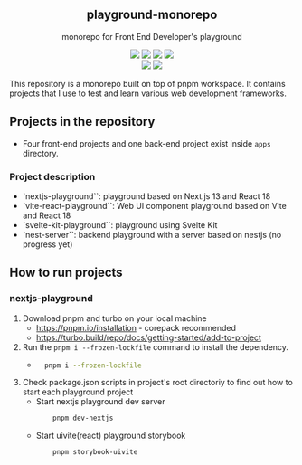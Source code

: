 <div align="center">
  <h2 align="center">playground-monorepo</h2>

  <p align="center">
    monorepo for Front End Developer's playground
  </p>
</div>

<div align="center">
  <img src="https://img.shields.io/badge/react-61DAFB?style=for-the-badge&logo=react&logoColor=black">
  <img src="https://img.shields.io/badge/svelte-FF3200?style=for-the-badge&logo=svelte&logoColor=white"> 
  <img src="https://img.shields.io/badge/vite-646CFF?style=for-the-badge&logo=vite&logoColor=white">
  <img src="https://img.shields.io/badge/Next.js-000000?style=for-the-badge&logo=next.js&logoColor=white">
  <br>
  <img src="https://img.shields.io/badge/pnpm-F69220?style=for-the-badge&logo=pnpm&logoColor=white">
  <img src="https://img.shields.io/badge/turborepo-EF4444?style=for-the-badge&logo=turborepo&logoColor=white">
</div>

This repository is a monorepo built on top of pnpm workspace. It contains projects that I use to test and learn various web development frameworks.

## Projects in the repository

- Four front-end projects and one back-end project exist inside `apps` directory.

### Project description

- `nextjs-playground``: playground based on Next.js 13 and React 18
- `vite-react-playground``: Web UI component playground based on Vite and React 18
- `svelte-kit-playground``: playground using Svelte Kit
- `nest-server``: backend playground with a server based on nestjs (no progress yet)

## How to run projects

### nextjs-playground

1. Download pnpm and turbo on your local machine
   - https://pnpm.io/installation - corepack recommended
   - https://turbo.build/repo/docs/getting-started/add-to-project
2. Run the `pnpm i --frozen-lockfile` command to install the dependency.
   - ```bash
       pnpm i --frozen-lockfile
     ```
3. Check package.json scripts in project's root directoriy to find out how to start each playground project
   - Start nextjs playground dev server
     ```bash
         pnpm dev-nextjs
     ```
   - Start uivite(react) playground storybook
     ```bash
         pnpm storybook-uivite
     ```
